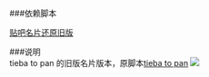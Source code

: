 ###依赖脚本

[贴吧名片还原旧版](http://userscripts.org/scripts/show/180350)

###说明  
tieba to pan 的旧版名片版本，原脚本[tieba to pan](http://userscripts.org/scripts/show/415934)
![](http://ntu.me/di/5WB7J/snap95701.png)